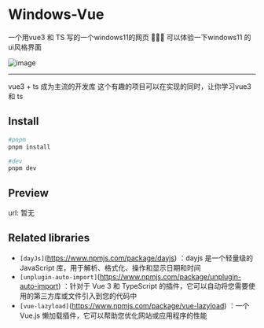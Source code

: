 # Windows-Vue

一个用vue3 和 TS 写的一个windows11的网页 🥳🥳🥳 可以体验一下windows11 的ui风格界面

![image](https://github.com/zhengsixsix/Windows-Vue/assets/86777555/be56f114-4ac2-41e5-87e2-80ee078fbad3)

---

vue3 + ts 成为主流的开发库 这个有趣的项目可以在实现的同时，让你学习vue3 和 ts


## Install

```bash
#pnpm
pnpm install

#dev
pnpm dev

```
## Preview
url: 暂无

## Related libraries
* `[dayJs]`(https://www.npmjs.com/package/dayjs) ：dayjs 是一个轻量级的 JavaScript 库，用于解析、格式化、操作和显示日期和时间
* `[unplugin-auto-import]`(https://www.npmjs.com/package/unplugin-auto-import) ：针对于 Vue 3 和 TypeScript 的插件，它可以自动将您需要使用的第三方库或文件引入到您的代码中
* `[vue-lazyload]`(https://www.npmjs.com/package/vue-lazyload) ：一个 Vue.js 懒加载插件，它可以帮助您优化网站或应用程序的性能
